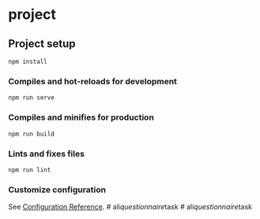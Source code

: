 # project

## Project setup
```
npm install
```

### Compiles and hot-reloads for development
```
npm run serve
```

### Compiles and minifies for production
```
npm run build
```

### Lints and fixes files
```
npm run lint
```

### Customize configuration
See [Configuration Reference](https://cli.vuejs.org/config/).
#   a l i _ q u e s t i o n n a i r e _ t a s k  
 #   a l i _ q u e s t i o n n a i r e _ t a s k  
 